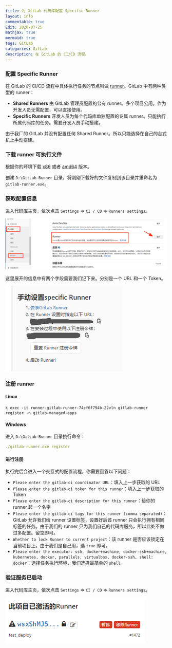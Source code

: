 ```yaml
---
title: 为 GitLab 代码库配置 Specific Runner
layout: info
commentable: true
Edit: 2020-07-25
mathjax: true
mermaid: true
tags: GitLab
categories: GitLab
description: 在 GitLab 的 CI/CD 流程。
---
```


### 配置 Specific Runner

在 GitLab 的 CI/CD 流程中具体执行任务的节点叫做 [runner](https://docs.gitlab.com/runner/)。GitLab 中有两种类型的 runner：

- **Shared Runners** 由 GitLab 管理员配置的公有 runner。多个项目公用。作为开发人员无需配置，可以直接使用。
- **Specific Runners** 开发人员为每个代码库单独配置的专属 runner。只能执行所属代码库的任务。需要开发人员手动搭建。

由于我厂的 GitLab 并没有配置任何 Shared Runner。所以只能选择在自己的台式机上手动搭建。

### 下载 runner 可执行文件

根据你的环境下载 [x86](https://gitlab-runner-downloads.s3.amazonaws.com/latest/binaries/gitlab-runner-windows-386.exe) 或者 [amd64](https://gitlab-runner-downloads.s3.amazonaws.com/latest/binaries/gitlab-runner-windows-amd64.exe) 版本。

创建 `D:\GitLab-Runner` 目录，将刚刚下载好的文件复制到该目录并重命名为 `gitlab-runner.exe`。

### 获取配置信息

进入代码库主页，依次点击 `Settings` => `CI / CD` => `Runners settings`。

![1595562311495](/assets/images/2020/07/1595562311495.png)

这里展开的信息中有两个字段需要我们记下来。分别是一个 URL 和一个 Token。

![1595562367478](/assets/images/2020/07/1595562367478.png)

### 注册 runner

#### Linux

```
k exec -it runner-gitlab-runner-74cf6f794b-22vln gitlab-runner register -n gitlab-managed-apps
```

#### Windows

进入 `D:\GitLab-Runner` 目录执行命令：

```yml
./gitlab-runner.exe register
```

#### 进行注册

执行完后会进入一个交互式的配置流程，你需要回答以下问题：

- `Please enter the gitlab-ci coordinator URL`：填入上一步获取的 URL
- `Please enter the gitlab-ci token for this runner`：填入上一步获取的 Token
- `Please enter the gitlab-ci description for this runner`：给你的 runner 起一个名字
- `Please enter the gitlab-ci tags for this runner (comma separated)`：GitLab 允许我们给 runner 设置标签，设置好后该 runner 只会执行拥有相同标签的任务。由于我们的 runner 只为我们自己的代码库服务，所以此处不做过多配置。留空即可。
- `Whether to lock Runner to current project`：该 runner 是否应该锁定在当前项目上。由于我们是自己用，选 `true` 即可。
- `Please enter the executor: ssh, docker+machine, docker-ssh+machine, kubernetes, docker, parallels, virtualbox, docker-ssh, shell: docker`：选择任务执行环境，我们选择最简单的 `shell`。

### 验证服务已启动

进入代码库主页，依次点击 `Settings` => `CI / CD` => `Runners settings`。

![1595562200358](/assets/images/2020/07/1595562200358.png)


